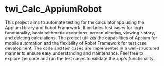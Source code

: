 # twi_Calc_AppiumRobot

This project aims to automate testing for the calculator app using the Appium library and Robot Framework. It includes test cases for login functionality, basic arithmetic operations, screen clearing, viewing history, and deleting calculations. The project utilizes the capabilities of Appium for mobile automation and the flexibility of Robot Framework for test case development. The code and test cases are implemented in a well-structured manner to ensure easy understanding and maintenance. Feel free to explore the code and run the test cases to validate the app's functionality.